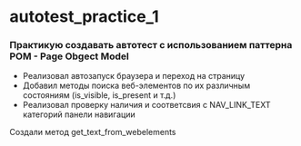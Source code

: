 # autotest_practice_1
### Практикую создавать автотест с использованием паттерна POM - Page Obgect Model
* Реализовал автозапуск браузера и переход на страницу
* Добавил методы поиска веб-элементов по их различным состояниям (is_visible, is_present и т.д.)
* Реализовал проверку наличия и соответсвия с NAV_LINK_TEXT категорий панели навигации


Создали метод get_text_from_webelements